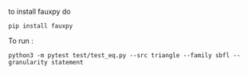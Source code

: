 to install fauxpy do
```
pip install fauxpy
```

To run :

```
python3 -m pytest test/test_eq.py --src triangle --family sbfl --granularity statement
```
